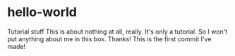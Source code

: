 # hello-world
Tutorial stuff
This is about nothing at all, really. It's only a tutorial. So I won't put anything about me in this box. Thanks!
This is the first commit I've made!
